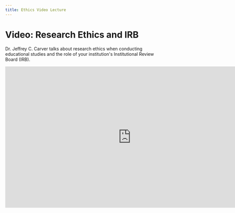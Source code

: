 ```yaml
---
title: Ethics Video Lecture
---
```


# Video: Research Ethics and IRB

Dr. Jeffrey C. Carver talks about research ethics when conducting educational studies and the role of your institution's Institutional Review Board (IRB).

<iframe width="800" height="450" src="https://www.youtube.com/embed/FDsQGdR9cnw" title="YouTube video player" frameborder="0" allow="accelerometer; autoplay; clipboard-write; encrypted-media; gyroscope; picture-in-picture" allowfullscreen></iframe>
